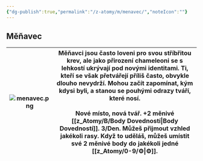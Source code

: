```yaml
---
{"dg-publish":true,"permalink":"/z-atomy/m/menavec/","noteIcon":""}
---
```


## Měňavec

| ![menavec.png](/img/user/z_img/menavec.png) | Měňavci jsou často loveni pro svou stříbřitou krev, ale jako přirození chameleoni se s lehkostí ukrývají pod novými identitami. Ti, kteří se však přetvářejí příliš často, obvykle dlouho nevydrží. Mohou začít zapomínat, kým kdysi byli, a stanou se pouhými odrazy tváří, které nosí.<br><br>**Nové místo, nová tvář**. +2 **měnivé** [[z_Atomy/B/Body Dovedností\|Body Dovedností]]. 3/Den. Můžeš přijmout vzhled jakékoli rasy. Když to uděláš, můžeš umístit své 2 měnivé body do jakékoli jedné [[z_Atomy/0-9/⚙️\|⚙️]]. |
| ---------------- | ------------------------------------------------------------------------------------------------------------------------------------------------------------------------------------------------------------------------------------------------------------------------------------------------------------------------------------------------------------------------------------------------------------------------------------------------------------------------------------------- |
